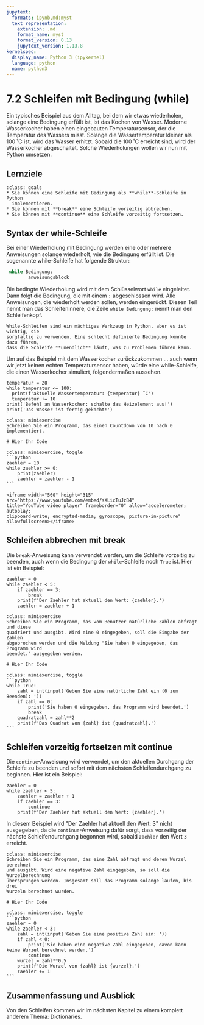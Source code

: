 ```yaml
---
jupytext:
  formats: ipynb,md:myst
  text_representation:
    extension: .md
    format_name: myst
    format_version: 0.13
    jupytext_version: 1.13.8
kernelspec:
  display_name: Python 3 (ipykernel)
  language: python
  name: python3
---
```


# 7.2 Schleifen mit Bedingung (while)

Ein typisches Beispiel aus dem Alltag, bei dem wir etwas wiederholen, solange
eine Bedingung erfüllt ist, ist das Kochen von Wasser. Moderne Wasserkocher
haben einen eingebauten Temperatursensor, der die Temperatur des Wassers misst.
Solange die Wassertemperatur kleiner als 100 ˚C ist, wird das Wasser
erhitzt. Sobald die 100 ˚C erreicht sind, wird der Wasserkocher
abgeschaltet. Solche Wiederholungen wollen wir nun mit Python umsetzen.

## Lernziele

```{admonition} Lernziele
:class: goals
* Sie können eine Schleife mit Bedingung als **while**-Schleife in Python
  implementieren.
* Sie können mit **break** eine Schleife vorzeitig abbrechen.
* Sie können mit **continue** eine Schleife vorzeitig fortsetzen.
```

## Syntax der while-Schleife

Bei einer Wiederholung mit Bedingung werden eine oder mehrere Anweisungen
solange wiederholt, wie die Bedingung erfüllt ist. Die sogenannte while-Schleife
hat folgende Struktur:

```python
 while Bedingung: 
        anweisungsblock
```

Die bedingte Wiederholung wird mit dem Schlüsselwort `while` eingeleitet. Dann
folgt die Bedingung, die mit einem `:` abgeschlossen wird. Alle Anweisungen, die
wiederholt werden sollen, werden eingerückt. Diesen Teil nennt man das
Schleifeninnere, die Zeile `while Bedingung:` nennt man den Schleifenkopf.

```{warning}
While-Schleifen sind ein mächtiges Werkzeug in Python, aber es ist wichtig, sie
sorgfältig zu verwenden. Eine schlecht definierte Bedingung könnte dazu führen,
dass die Schleife **unendlich** läuft, was zu Problemen führen kann.
```

Um auf das Beispiel mit dem Wasserkocher zurückzukommen ... auch wenn wir jetzt
keinen echten Temperatursensor haben, würde eine while-Schleife, die einen
Wasserkocher simuliert, folgendermaßen aussehen.

```{code-cell}
temperatur = 20
while temperatur <= 100:
  print(f'aktuelle Wassertemperatur: {temperatur} ˚C')
  temperatur += 10 
print('Befehl an Wasserkocher: schalte das Heizelement aus!')
print('Das Wasser ist fertig gekocht!')
```

```{admonition} Mini-Übung
:class: miniexercise
Schreiben Sie ein Programm, das einen Countdown von 10 nach 0 implementiert.
```

```{code-cell}
# Hier Ihr Code
```

````{admonition} Lösung
:class: miniexercise, toggle
```python
zaehler = 10
while zaehler >= 0:
    print(zaehler)
    zaehler = zaehler - 1
```
````

```{dropdown} Video "Schleifen mit Bedingung" von Programmieren Starten
<iframe width="560" height="315" src="https://www.youtube.com/embed/sXLicTuJzB4"
title="YouTube video player" frameborder="0" allow="accelerometer; autoplay;
clipboard-write; encrypted-media; gyroscope; picture-in-picture" allowfullscreen></iframe>
```

## Schleifen abbrechen mit break

Die `break`-Anweisung kann verwendet werden, um die Schleife vorzeitig zu
beenden, auch wenn die Bedingung der `while`-Schleife noch `True` ist. Hier ist
ein Beispiel:

```{code-cell}
zaehler = 0
while zaehler < 5:
    if zaehler == 3:
        break
    print(f'Der Zaehler hat aktuell den Wert: {zaehler}.')
    zaehler = zaehler + 1
```

```{admonition} Mini-Übung
:class: miniexercise
Schreiben Sie ein Programm, das vom Benutzer natürliche Zahlen abfragt und diese
quadriert und ausgibt. Wird eine 0 eingegeben, soll die Eingabe der Zahlen
abgebrochen werden und die Meldung "Sie haben 0 eingegeben, das Programm wird
beendet." ausgegeben werden.
```

```{code-cell}
# Hier Ihr Code
```

````{admonition} Lösung
:class: miniexercise, toggle
```python
while True:
    zahl = int(input('Geben Sie eine natürliche Zahl ein (0 zum Beenden): '))
    if zahl == 0:
        print('Sie haben 0 eingegeben, das Programm wird beendet.')
        break
    quadratzahl = zahl**2
    print(f'Das Quadrat von {zahl} ist {quadratzahl}.')
```
````

## Schleifen vorzeitig fortsetzen mit continue

Die `continue`-Anweisung wird verwendet, um den aktuellen Durchgang der Schleife
zu beenden und sofort mit dem nächsten Schleifendurchgang zu beginnen. Hier ist
ein Beispiel:

```{code-cell}
zaehler = 0
while zaehler < 5:
    zaehler = zaehler + 1
    if zaehler == 3:
        continue
    print(f'Der Zaehler hat aktuell den Wert: {zaehler}.')
```

In diesem Beispiel wird "Der Zaehler hat aktuell den Wert: 3" nicht ausgegeben,
da die `continue`-Anweisung dafür sorgt, dass vorzeitig der nächste
Schleifendurchgang begonnen wird, sobald `zaehler` den Wert `3` erreicht.

```{admonition} Mini-Übung
:class: miniexercise
Schreiben Sie ein Programm, das eine Zahl abfragt und deren Wurzel berechnet
und ausgibt. Wird eine negative Zahl eingegeben, so soll die Wurzelberechnung
übersprungen werden. Insgesamt soll das Programm solange laufen, bis drei
Wurzeln berechnet wurden.
```

```{code-cell}
# Hier Ihr Code
```

````{admonition} Lösung
:class: miniexercise, toggle
```python
zaehler = 0
while zaehler < 3:
    zahl = int(input('Geben Sie eine positive Zahl ein: '))
    if zahl < 0:
        print('Sie haben eine negative Zahl eingegeben, davon kann keine Wurzel berechnet werden.')
        continue
    wurzel = zahl**0.5
    print(f'Die Wurzel von {zahl} ist {wurzel}.')
    zaehler += 1
```
````

## Zusammenfassung und Ausblick

Von den Schleifen kommen wir im nächsten Kapitel zu einem komplett anderem
Thema: Dictionaries.
